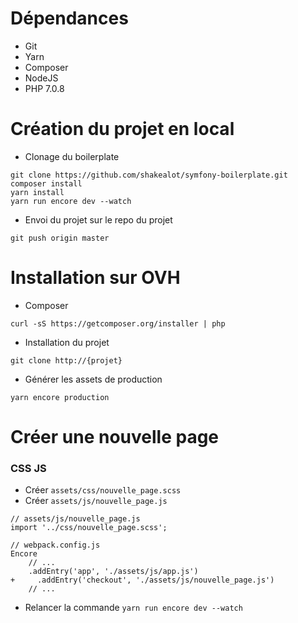 # Dépendances
- Git
- Yarn
- Composer
- NodeJS
- PHP 7.0.8

# Création du projet en local
- Clonage du boilerplate
```
git clone https://github.com/shakealot/symfony-boilerplate.git
composer install
yarn install
yarn run encore dev --watch
```
- Envoi du projet sur le repo du projet
```
git push origin master
```

# Installation sur OVH
- Composer
```
curl -sS https://getcomposer.org/installer | php
```
- Installation du projet
```
git clone http://{projet}
```
- Générer les assets de production
```
yarn encore production
```

# Créer une nouvelle page

### CSS JS
- Créer ```assets/css/nouvelle_page.scss```
- Créer ```assets/js/nouvelle_page.js```
```
// assets/js/nouvelle_page.js
import '../css/nouvelle_page.scss';
```
```
// webpack.config.js
Encore
    // ...
    .addEntry('app', './assets/js/app.js')
+     .addEntry('checkout', './assets/js/nouvelle_page.js')
    // ...
```
- Relancer la commande ```yarn run encore dev --watch```
